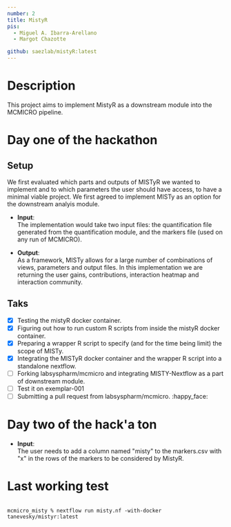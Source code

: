 ```yaml
---
number: 2
title: MistyR
pis:
  - Miguel A. Ibarra-Arellano
  - Margot Chazotte

github: saezlab/mistyR:latest
---
```

# Description

This project aims to implement MistyR as a downstream module into the MCMICRO pipeline.

# Day one of the hackathon

## Setup
We first evaluated which parts and outputs of MISTyR we wanted to implement and to which parameters the user should have access, to have a minimal viable project. We first agreed to implement MISTy as an option for the downstream analyis module.  

- **Input**:  
The implementation would take two input files: the quantification file generated from the quantification module, and the markers file (used on any run of MCMICRO).  

- **Output**:  
As a framework, MISTy allows for a large number of combinations of views, parameters and output files. In this implementation we are returning the user gains, contributions, interaction heatmap and interaction community. 

## Taks
- [x] Testing the mistyR docker container.
- [x] Figuring out how to run custom R scripts from inside the mistyR docker container.
- [x] Preparing a wrapper R script to specify (and for the time being limit) the scope of MISTy. 
- [x] Integrating the MISTyR docker container and the wrapper R script into a standalone nextflow.
- [ ] Forking labsyspharm/mcmicro and integrating MISTY-Nextflow as a part of downstream module.
- [ ] Test it on exemplar-001
- [ ] Submitting a pull request from labsyspharm/mcmicro. :happy_face:

# Day two of the hack'a ton

- **Input**:  
The user needs to add a column named "misty" to the markers.csv with "x" in the rows of the markers to be considered by MistyR.

# Last working test 
<pre>
<code>
mcmicro_misty % nextflow run misty.nf -with-docker tanevesky/mistyr:latest
</code>
</pre>
